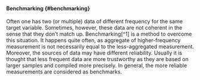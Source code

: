 ﻿#### Benchmarking  {#benchmarking}

Often one has two (or multiple) data of different frequency for the same
target variable. Sometimes, however, these data are not coherent in the
sense that they don’t match up. Benchmarking[^1] is a method to overcome
this situation. It happens quite often, as aggregate of higher-frequency
measurement is not necessarily equal to the less-aggregated measurement.
Moreover, the sources of data may have different reliability. Usually it
is thought that less frequent data are more trustworthy as they are
based on larger samples and compiled more precisely. In general, the
more reliable measurements are considered as benchmarks.

